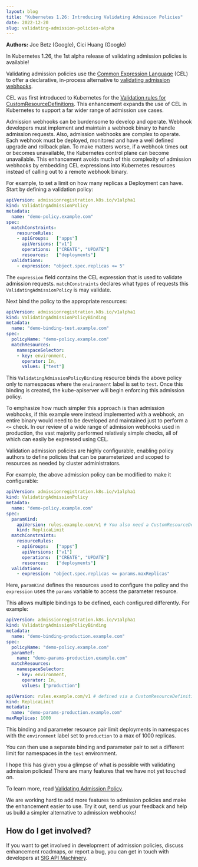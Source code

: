 ```yaml
---
layout: blog
title: "Kubernetes 1.26: Introducing Validating Admission Policies"
date: 2022-12-20
slug: validating-admission-policies-alpha
---
```


**Authors:** Joe Betz (Google), Cici Huang (Google)

In Kubernetes 1.26, the 1st alpha release of validating admission policies is
available!

Validating admission policies use the [Common Expression
Language](https://github.com/google/cel-spec) (CEL) to offer a declarative,
in-process alternative to [validating admission
webhooks](/docs/reference/access-authn-authz/extensible-admission-controllers/#what-are-admission-webhooks).

CEL was first introduced to Kubernetes for the [Validation rules for
CustomResourceDefinitions](/docs/tasks/extend-kubernetes/custom-resources/custom-resource-definitions/#validation-rules).
This enhancement expands the use of CEL in Kubernetes to support a far wider
range of admission use cases.

Admission webhooks can be burdensome to develop and operate. Webhook developers
must implement and maintain a webhook binary to handle admission requests. Also,
admission webhooks are complex to operate. Each webhook must be deployed,
monitored and have a well defined upgrade and rollback plan. To make matters
worse, if a webhook times out or becomes unavailable, the Kubernetes control
plane can become unavailable. This enhancement avoids much of this complexity of
admission webhooks by embedding CEL expressions into Kubernetes resources
instead of calling out to a remote webhook binary.

For example, to set a limit on how many replicas a Deployment can have.
Start by defining a validation policy:

```yaml
apiVersion: admissionregistration.k8s.io/v1alpha1
kind: ValidatingAdmissionPolicy
metadata:
  name: "demo-policy.example.com"
spec:
  matchConstraints:
    resourceRules:
    - apiGroups:   ["apps"]
      apiVersions: ["v1"]
      operations:  ["CREATE", "UPDATE"]
      resources:   ["deployments"]
  validations:
    - expression: "object.spec.replicas <= 5"
```

The `expression` field contains the CEL expression that is used to validate
admission requests. `matchConstraints` declares what types of requests this
`ValidatingAdmissionPolicy` is may validate.

Next bind the policy to the appropriate resources:

```yaml
apiVersion: admissionregistration.k8s.io/v1alpha1
kind: ValidatingAdmissionPolicyBinding
metadata:
  name: "demo-binding-test.example.com"
spec:
  policyName: "demo-policy.example.com"
  matchResources:
    namespaceSelector:
    - key: environment,
      operator: In,
      values: ["test"]
```

This `ValidatingAdmissionPolicyBinding` resource binds the above policy only to
namespaces where the `environment` label is set to `test`. Once this binding
is created, the kube-apiserver will begin enforcing this admission policy.

To emphasize how much simpler this approach is than admission webhooks, if this example
were instead implemented with a webhook, an entire binary would need to be
developed and maintained just to perform a `<=` check. In our review of a wide
range of admission webhooks used in production, the vast majority performed
relatively simple checks, all of which can easily be expressed using CEL.

Validation admission policies are highly configurable, enabling policy authors
to define policies that can be parameterized and scoped to resources as needed
by cluster administrators.

For example, the above admission policy can be modified to make it configurable:

```yaml
apiVersion: admissionregistration.k8s.io/v1alpha1
kind: ValidatingAdmissionPolicy
metadata:
  name: "demo-policy.example.com"
spec:
  paramKind:
    apiVersion: rules.example.com/v1 # You also need a CustomResourceDefinition for this API
    kind: ReplicaLimit
  matchConstraints:
    resourceRules:
    - apiGroups:   ["apps"]
      apiVersions: ["v1"]
      operations:  ["CREATE", "UPDATE"]
      resources:   ["deployments"]
  validations:
    - expression: "object.spec.replicas <= params.maxReplicas"
```

Here, `paramKind` defines the resources used to configure the policy and the
`expression` uses the `params` variable to access the parameter resource.

This allows multiple bindings to be defined, each configured differently. For
example:

```yaml
apiVersion: admissionregistration.k8s.io/v1alpha1
kind: ValidatingAdmissionPolicyBinding
metadata:
  name: "demo-binding-production.example.com"
spec:
  policyName: "demo-policy.example.com"
  paramRef:
    name: "demo-params-production.example.com"
  matchResources:
    namespaceSelector:
    - key: environment,
      operator: In,
      values: ["production"]
```

```yaml
apiVersion: rules.example.com/v1 # defined via a CustomResourceDefinition
kind: ReplicaLimit
metadata:
  name: "demo-params-production.example.com"
maxReplicas: 1000
```

This binding and parameter resource pair limit deployments in namespaces with the
`environment` label set to `production` to a max of 1000 replicas.

You can then use a separate binding and parameter pair to set a different limit
for namespaces in the `test` environment.

I hope this has given you a glimpse of what is possible with validating
admission policies! There are many features that we have not yet touched on.

To learn more, read
[Validating Admission Policy](/docs/reference/access-authn-authz/validating-admission-policy/).

We are working hard to add more features to admission policies and make the
enhancement easier to use. Try it out, send us your feedback and help us build
a simpler alternative to admission webhooks!

## How do I get involved?

If you want to get involved in development of admission policies, discuss enhancement
roadmaps, or report a bug, you can get in touch with developers at
[SIG API Machinery](https://github.com/kubernetes/community/tree/master/sig-api-machinery).
